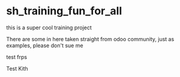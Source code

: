 # sh_training_fun_for_all
this is a super cool training project 

There are some in here taken straight from odoo community, just as examples, please don't sue me

test frps

Test Kith
